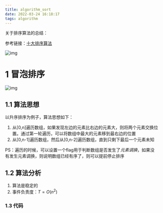 ```yaml
---
title: algorithm_sort
date: 2022-03-24 16:18:17
tags: algorithm
---
```




关于排序算法的总结：

参考链接：[十大排序算法](https://zhuanlan.zhihu.com/p/42586566)

![img](E:/Pictures/TyporaPictures/v2-f718f6b01ad35a60b9d4f02330f81439_720w.jpg)

<!--more-->

# 1 冒泡排序

![img](https://pic4.zhimg.com/v2-33a947c71ad62b254cab62e5364d2813_b.webp)

## 1.1 算法思想

以升序排序为例子，算法思想如下：

1. 从[0,n]遍历数组，如果发现左边的元素比右边的元素大，则将两个元素交换位置。通过第一轮遍历，可以将数组中最大的元素移到最右边的位置
2. 从[0,n-1]遍历数组，然后从[0,n-2]遍历数组，直到只剩下最后一个元素未知

PS：遍历的时候，可以设置一个flag用于判断数组是否发生了*元素调换*，如果没有发生元素调换，则说明数组已经有序了，则可以提前停止排序

## 1.2 算法分析

1. 算法是稳定的
2. 事件负责度：$T=O(n^2)$

### 1.3 代码

```c++
```

